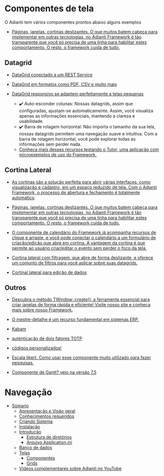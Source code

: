 # Componentes de tela
O Adianti tem vários componentes prontos abaixo alguns exemplos


* [Páginas, janelas, cortinas deslizantes. O que muitos batem cabeça para implementar em outras tecnologias, no Adianti Framework é tão transparente que você só precisa de uma linha para habilitar estes comportamento. O resto, o framework cuida de tudo.](https://www.instagram.com/reel/C8p5gzdJuh6/)

## Datagrid

* [DataGrid conectado a um REST Service](https://www.instagram.com/reel/C5ox4bdNWUP/)

* [DataGrid em formatos como PDF, CSV e muito mais](https://www.instagram.com/reel/CuVOewgNnXW/)

* [DataGrid responsivo se adaptem perfeitamente a telas pequenas](https://www.instagram.com/reel/CukrQpUoFZ4/)
    * ✔️ Auto-esconder colunas: Nossas datagrids, assim que configuradas, ajustam-se automaticamente. Assim, você visualiza apenas as informações essenciais, mantendo a clareza e usabilidade.
    * ✔️ Barra de rolagem horizontal: Não importa o tamanho da sua tela, nossas datagrids permitem uma navegação suave e intuitiva. Com a barra de rolagem horizontal, você pode explorar todas as informações sem perder nada.
    * [Conheça mais desses recursos testando o Tutor, uma aplicação com microexemplos de uso do Framework.](https://framework.adianti.me//tutor/index.php?class=HomeView&method=onLoad&menu=Presentation&submenu=Datagrids)


## Cortina Lateral

* [As cortinas são a solução perfeita para abrir várias interfaces, como visualização e cadastro, em um espaço reduzido de tela. Com o Adianti Framework, o processo de abertura e fechamento é totalmente automático](https://www.instagram.com/reel/CtPtBntNPrP/)

* [Páginas, janelas, cortinas deslizantes. O que muitos batem cabeça para implementar em outras tecnologias, no Adianti Framework é tão transparente que você só precisa de uma linha para habilitar estes comportamento. O resto, o framework cuida de tudo.](https://www.instagram.com/reel/C8p5gzdJuh6/)

* [O componente de calendário do Framework já acompanha recursos de clique e arraste, e você pode conectar o calendário a um formulário de criação/edição que abre em cortina. A vantagem da cortina é que permite ao usuário criar/editar o evento sem perder o foco da tela.](https://www.instagram.com/reel/Cq_nX18od1m/)

* [Cortina lateral com filtragem. que abre de forma deslizante, e oferece um conjunto de filtros para você aplicar sobre suas datagrids.](https://www.instagram.com/reel/CqG3A3MvUCM/)

* [Cortinal lateral para edição de dados](https://www.instagram.com/p/CosvL_RNkEi/)


## Outros 

* [Descubra o método TWindow::create(): a ferramenta essencial para criar janelas de forma rápida e eficiente! 
Visite nosso site e conheça mais sobre nosso Framework.](https://www.instagram.com/reel/C8p5gzdJuh6/)

* [O mestre-detalhe é um recurso fundamental em sistemas ERP.](https://www.instagram.com/reel/Crjjn5tPF0S/)

* [Kabam](https://www.instagram.com/reel/Csrp5sFN46t/)

* [autenticação de dois fatores TOTP](https://www.instagram.com/reel/C5UO8aeBQKx/)

* [códigos personalizados!](https://www.instagram.com/reel/C6M4biira5X/)

* [Escala likert. Como usar esse componente muito utilizado para fazer pesquisas.](https://www.instagram.com/reel/C58Mupds42Y/)

* [Componente de Gantt? veio na versão 7.5](https://www.instagram.com/reel/CnVMKfKrLLt/)


# Navegação
* [Súmario](../README.md)
    * [Apresentação e Visão geral](apresentacao.md)
    * [Conhecimentos requeridos](conhecimento_requerido.md)
    * [Criando Sistema](criando_sistema.md)
    * [Instalação](instalacao.md)
    * [Introdução](introducao.md)
        * [Estrutura de diretórios](estrutra_dir.md)
        * [Arquivo Application.ini](arquivo_config_app.md)
    * [Banco de dados](banco_model.md)
    * [Telas](telas.md)
        * [Componentes](componentes.md)
        * [Grids](data_grid.md)
    * [Vídeos complementares sobre Adianti no YouTube](videos_youtube.md)